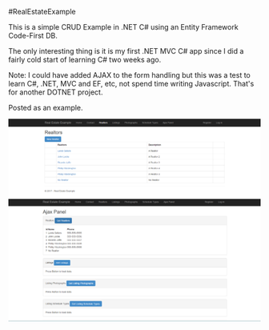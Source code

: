 #RealEstateExample

This is a simple CRUD Example in .NET C# using an Entity Framework Code-First DB.

The only interesting thing is it is my first .NET MVC C# app since I did a fairly cold start of learning C# two weeks ago.

Note: I could have added AJAX to the form handling but this was a test to learn  C#, .NET, MVC and EF, etc, not spend time writing Javascript. That's for another DOTNET project.

Posted as an example.

![RealEstateExample](https://github.com/lasellers/RealEstateExample/blob/master/screenshot1.png)
![RealEstateExample](https://github.com/lasellers/RealEstateExample/blob/master/screenshot2.png)
